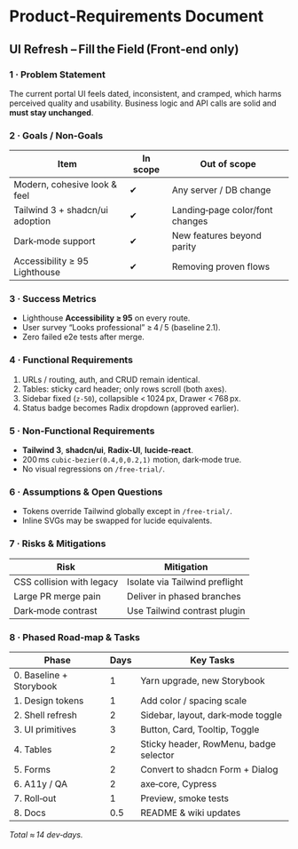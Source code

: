 # Product‑Requirements Document  
## UI Refresh – Fill the Field (Front‑end only)

### 1 · Problem Statement
The current portal UI feels dated, inconsistent, and cramped, which harms perceived quality and usability. Business logic and API calls are solid and **must stay unchanged**.

### 2 · Goals / Non‑Goals
| Item | In scope | Out of scope |
|------|----------|--------------|
| Modern, cohesive look & feel | ✔︎ | Any server / DB change |
| Tailwind 3 + shadcn/ui adoption | ✔︎ | Landing‑page color/font changes |
| Dark‑mode support | ✔︎ | New features beyond parity |
| Accessibility ≥ 95 Lighthouse | ✔︎ | Removing proven flows |

### 3 · Success Metrics
* Lighthouse **Accessibility ≥ 95** on every route.  
* User survey “Looks professional” ≥ 4 / 5 (baseline 2.1).  
* Zero failed e2e tests after merge.

### 4 · Functional Requirements
1. URLs / routing, auth, and CRUD remain identical.
2. Tables: sticky card header; only rows scroll (both axes).
3. Sidebar fixed (`z‑50`), collapsible < 1024 px, Drawer < 768 px.
4. Status badge becomes Radix dropdown (approved earlier).

### 5 · Non‑Functional Requirements
* **Tailwind 3**, **shadcn/ui**, **Radix‑UI**, **lucide‑react**.
* 200 ms `cubic‑bezier(0.4,0,0.2,1)` motion, dark‑mode true.
* No visual regressions on `/free‑trial/`.

### 6 · Assumptions & Open Questions
* Tokens override Tailwind globally except in `/free‑trial/`.
* Inline SVGs may be swapped for lucide equivalents.

### 7 · Risks & Mitigations
| Risk | Mitigation |
|------|-----------|
| CSS collision with legacy | Isolate via Tailwind preflight |
| Large PR merge pain | Deliver in phased branches |
| Dark‑mode contrast | Use Tailwind contrast plugin |

### 8 · Phased Road‑map & Tasks  
| Phase | Days | Key Tasks |
|-------|------|-----------|
| 0. Baseline + Storybook | 1 | Yarn upgrade, new Storybook |
| 1. Design tokens | 1 | Add color / spacing scale |
| 2. Shell refresh | 2 | Sidebar, layout, dark‑mode toggle |
| 3. UI primitives | 3 | Button, Card, Tooltip, Toggle |
| 4. Tables | 2 | Sticky header, RowMenu, badge selector |
| 5. Forms | 2 | Convert to shadcn Form + Dialog |
| 6. A11y / QA | 2 | axe‑core, Cypress |
| 7. Roll‑out | 1 | Preview, smoke tests |
| 8. Docs | 0.5 | README & wiki updates |

_Total ≈ 14 dev‑days._
